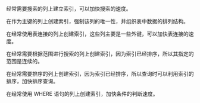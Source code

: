 经常需要搜索的列上建立索引，可以加快搜索的速度。

在作为主键的列上创建索引，强制该列的唯一性，并组织表中数据的排列结构。

在经常使用表连接的列上创建索引，这些列主要是一些外键，可以加快表连接的速 度。

在经常需要根据范围进行搜索的列上创建索引，因为索引已经排序，所以其指定的 范围是连续的。

在经常需要排序的列上创建索引，因为索引已经排序，所以查询时可以利用索引的 排序，加快排序查询。

在经常使用 WHERE 语句的列上创建索引，加快条件的判断速度。